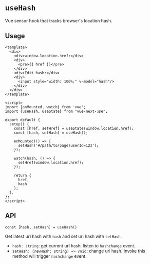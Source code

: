 # `useHash`

Vue sensor hook that tracks browser's location hash.

## Usage

```vue
<template>
  <div>
    <div>window.location.href:</div>
    <div>
      <pre>{{ href }}</pre>
    </div>
    <div>Edit hash:</div>
    <div>
      <input style="width: 100%;" v-model="hash"/>
    </div>
  </div>
</template>

<script>
import {onMounted, watch} from 'vue';
import {useHash, useState} from "vue-next-use";

export default {
  setup() {
    const [href, setHref] = useState(window.location.href);
    const [hash, setHash] = useHash();

    onMounted(() => {
      setHash('#/path/to/page?userId=123');
    });

    watch(hash, () => {
      setHref(window.location.href);
    });

    return {
      href,
      hash
    };
  },
};
</script>
```

## API

`const [hash, setHash] = useHash()`

Get latest url hash with `hash` and set url hash with `setHash`.

- `hash: string`: get current url hash. listen to `hashchange` event.
- `setHash: (newHash: string) => void`: change url hash. Invoke this method will trigger `hashchange` event.